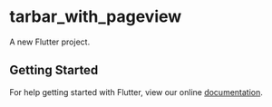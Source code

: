 # tarbar_with_pageview

A new Flutter project.

## Getting Started

For help getting started with Flutter, view our online
[documentation](https://flutter.io/).
